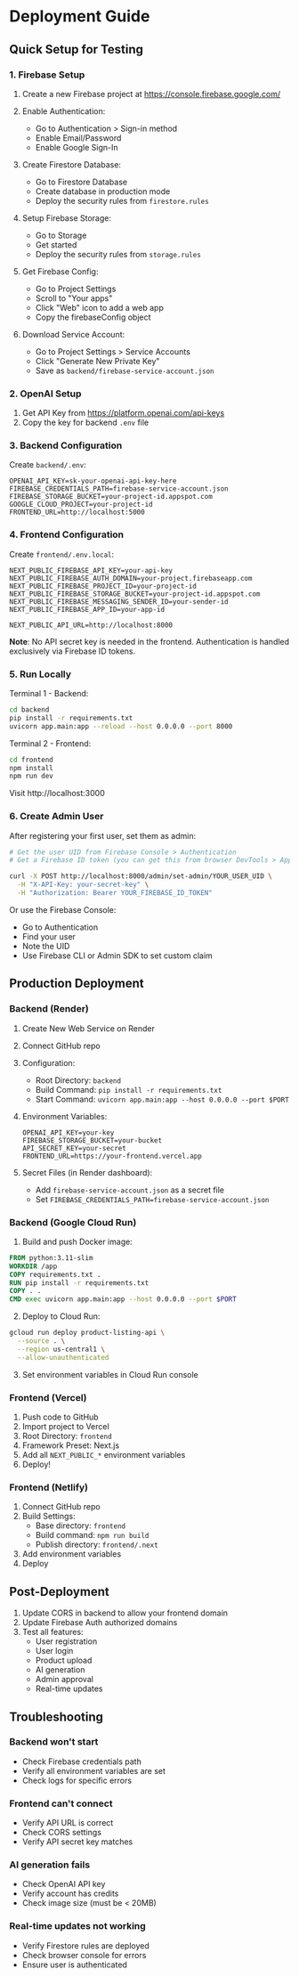 # Deployment Guide

## Quick Setup for Testing

### 1. Firebase Setup

1. Create a new Firebase project at https://console.firebase.google.com/

2. Enable Authentication:
   - Go to Authentication > Sign-in method
   - Enable Email/Password
   - Enable Google Sign-In

3. Create Firestore Database:
   - Go to Firestore Database
   - Create database in production mode
   - Deploy the security rules from `firestore.rules`

4. Setup Firebase Storage:
   - Go to Storage
   - Get started
   - Deploy the security rules from `storage.rules`

5. Get Firebase Config:
   - Go to Project Settings
   - Scroll to "Your apps"
   - Click "Web" icon to add a web app
   - Copy the firebaseConfig object

6. Download Service Account:
   - Go to Project Settings > Service Accounts
   - Click "Generate New Private Key"
   - Save as `backend/firebase-service-account.json`

### 2. OpenAI Setup

1. Get API Key from https://platform.openai.com/api-keys
2. Copy the key for backend `.env` file

### 3. Backend Configuration

Create `backend/.env`:

```env
OPENAI_API_KEY=sk-your-openai-api-key-here
FIREBASE_CREDENTIALS_PATH=firebase-service-account.json
FIREBASE_STORAGE_BUCKET=your-project-id.appspot.com
GOOGLE_CLOUD_PROJECT=your-project-id
FRONTEND_URL=http://localhost:5000
```

### 4. Frontend Configuration

Create `frontend/.env.local`:

```env
NEXT_PUBLIC_FIREBASE_API_KEY=your-api-key
NEXT_PUBLIC_FIREBASE_AUTH_DOMAIN=your-project.firebaseapp.com
NEXT_PUBLIC_FIREBASE_PROJECT_ID=your-project-id
NEXT_PUBLIC_FIREBASE_STORAGE_BUCKET=your-project-id.appspot.com
NEXT_PUBLIC_FIREBASE_MESSAGING_SENDER_ID=your-sender-id
NEXT_PUBLIC_FIREBASE_APP_ID=your-app-id

NEXT_PUBLIC_API_URL=http://localhost:8000
```

**Note**: No API secret key is needed in the frontend. Authentication is handled exclusively via Firebase ID tokens.

### 5. Run Locally

Terminal 1 - Backend:
```bash
cd backend
pip install -r requirements.txt
uvicorn app.main:app --reload --host 0.0.0.0 --port 8000
```

Terminal 2 - Frontend:
```bash
cd frontend
npm install
npm run dev
```

Visit http://localhost:3000

### 6. Create Admin User

After registering your first user, set them as admin:

```bash
# Get the user UID from Firebase Console > Authentication
# Get a Firebase ID token (you can get this from browser DevTools > Application > IndexedDB > firebaseLocalStorage)

curl -X POST http://localhost:8000/admin/set-admin/YOUR_USER_UID \
  -H "X-API-Key: your-secret-key" \
  -H "Authorization: Bearer YOUR_FIREBASE_ID_TOKEN"
```

Or use the Firebase Console:
- Go to Authentication
- Find your user
- Note the UID
- Use Firebase CLI or Admin SDK to set custom claim

## Production Deployment

### Backend (Render)

1. Create New Web Service on Render
2. Connect GitHub repo
3. Configuration:
   - Root Directory: `backend`
   - Build Command: `pip install -r requirements.txt`
   - Start Command: `uvicorn app.main:app --host 0.0.0.0 --port $PORT`

4. Environment Variables:
   ```
   OPENAI_API_KEY=your-key
   FIREBASE_STORAGE_BUCKET=your-bucket
   API_SECRET_KEY=your-secret
   FRONTEND_URL=https://your-frontend.vercel.app
   ```

5. Secret Files (in Render dashboard):
   - Add `firebase-service-account.json` as a secret file
   - Set `FIREBASE_CREDENTIALS_PATH=firebase-service-account.json`

### Backend (Google Cloud Run)

1. Build and push Docker image:
```dockerfile
FROM python:3.11-slim
WORKDIR /app
COPY requirements.txt .
RUN pip install -r requirements.txt
COPY . .
CMD exec uvicorn app.main:app --host 0.0.0.0 --port $PORT
```

2. Deploy to Cloud Run:
```bash
gcloud run deploy product-listing-api \
  --source . \
  --region us-central1 \
  --allow-unauthenticated
```

3. Set environment variables in Cloud Run console

### Frontend (Vercel)

1. Push code to GitHub
2. Import project to Vercel
3. Root Directory: `frontend`
4. Framework Preset: Next.js
5. Add all `NEXT_PUBLIC_*` environment variables
6. Deploy!

### Frontend (Netlify)

1. Connect GitHub repo
2. Build Settings:
   - Base directory: `frontend`
   - Build command: `npm run build`
   - Publish directory: `frontend/.next`
3. Add environment variables
4. Deploy

## Post-Deployment

1. Update CORS in backend to allow your frontend domain
2. Update Firebase Auth authorized domains
3. Test all features:
   - User registration
   - User login  
   - Product upload
   - AI generation
   - Admin approval
   - Real-time updates

## Troubleshooting

### Backend won't start
- Check Firebase credentials path
- Verify all environment variables are set
- Check logs for specific errors

### Frontend can't connect
- Verify API URL is correct
- Check CORS settings
- Verify API secret key matches

### AI generation fails
- Check OpenAI API key
- Verify account has credits
- Check image size (must be < 20MB)

### Real-time updates not working
- Verify Firestore rules are deployed
- Check browser console for errors
- Ensure user is authenticated
